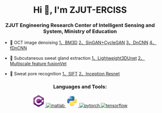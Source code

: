 <h1 align="center">Hi 👋, I'm ZJUT-ERCISS</h1>
<h3 align="center">ZJUT Engineering Research Center of Intelligent Sensing and System, Ministry of Education</h3>

- 🔭 OCT image denoising [1、BM3D](https://github.com/zjutzngz/BM3D) [2、SinGAN+CycleGAN](SinGAN+CycleGAN) [3、DnCNN](DnCNN) [4、fDnCNN](fDnCNN)

- 🌱 Subcutaneous sweat gland extraction [1、Lightweight3DUnet](Lightweight3DUnet) [2、Multiscale feature fusionVet](3DUnet)

- 🤝 Sweat pore recognition [1、SIFT](SIFT) [2、Inception Resnet](Inception Resnet) 


<h3 align="center">Languages and Tools:</h3>
<p align="center"> <a href="https://www.w3schools.com/cs/" target="_blank" rel="noreferrer"> <img src="https://raw.githubusercontent.com/devicons/devicon/master/icons/csharp/csharp-original.svg" alt="csharp" width="40" height="40"/> </a> <a href="https://www.mathworks.com/" target="_blank" rel="noreferrer"> <img src="https://upload.wikimedia.org/wikipedia/commons/2/21/Matlab_Logo.png" alt="matlab" width="40" height="40"/> </a> <a href="https://www.python.org" target="_blank" rel="noreferrer"> <img src="https://raw.githubusercontent.com/devicons/devicon/master/icons/python/python-original.svg" alt="python" width="40" height="40"/> </a> <a href="https://pytorch.org/" target="_blank" rel="noreferrer"> <img src="https://www.vectorlogo.zone/logos/pytorch/pytorch-icon.svg" alt="pytorch" width="40" height="40"/> </a> <a href="https://www.tensorflow.org" target="_blank" rel="noreferrer"> <img src="https://www.vectorlogo.zone/logos/tensorflow/tensorflow-icon.svg" alt="tensorflow" width="40" height="40"/> </a> </p>
